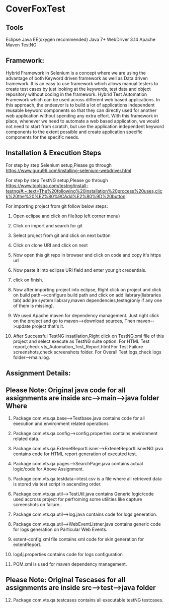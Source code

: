 # CoverFoxTest

Tools
--
Eclipse Java EE(oxygen recommended)
Java 7+
WebDriver 3.14
Apache Maven
TestNG

Framework:
---
Hybrid Framework in Selenium is a concept where we are using the advantage of both Keyword driven framework 
as well as Data driven framework. It is an easy to use framework which allows manual testers to create test cases by
just looking at the keywords, test data and object repository without coding in the framework.
Hybrid Test Automation Framework which can be used across different web based applications.
In this approach, the endeavor is to build a lot of applications independent reusable keyword components so that they can directly used for
another web application without spending any extra effort. With this framework in place, whenever we need to automate a web based application,
we would not need to start from scratch, but use the application independent keyword components to the extent possible and create application
specific components for the specific needs.


Installation & Execution Steps
---
For step by step Selenium setup,Please go through
https://www.guru99.com/installing-selenium-webdriver.html

For step by step TestNG setup,Please go through
https://www.toolsqa.com/testng/install-testng/#:~:text=The%20following%20installation%20process%20uses,click%20the%20%E2%80%9CAdd%E2%80%9D%20button.

For importing project from git follow below steps:
1. Open eclipse and click on file(top left corner menu)
2. Click on import and search for git
3. Select project from git and click on next button
4. Click on clone URI and click on next
5. Now open this git repo in browser and click on code and copy it's https url
6. Now paste it into eclipse URI field and enter your git credentials.
7. click on finish.

8. Now after importing project into eclipse, Right click on project and click on build path-->configure build path
and click on add liabrary(liabraries tab) add jre system liabrary,maven dependencies,testng(only if any one of them is missing).

9. We used Apache maven for dependency management.
Just right click on the project and
go to maven-->download sources,
Then maven-->update project that's it.
 
10. After Successful TestNG insatllation,Right click on TestNG.xml file of this project and select execute as TestNG suite option.
For HTML Test report,check  vts_Automation_Test_Report.html
For Test Failure screenshots,check  screenshots folder.
For Overall Test logs,check logs folder-->main.log.


Assignment Details:
---
Please Note: Original java code for all assignments are inside src-->main-->java folder
Where
-
1. Package com.vts.qa.base-->Testbase.java contains code for all execution and environment related operations

2. Package com.vts.qa.config-->config.properties contains environment related  data.

3. Package com.vts.qa.ExtenetReportLisner-->ExtenetReportLisnerNG.java contains code for HTML report generation of executed test.

4. Package com.vts.qa.pages-->SearchPage.java contains actual logic/code for Above Assignment.

5. Package com.vts.qa.testdata-->test.csv is a file where all retrieved data is stored via test script in ascending order.

6. Package com.vts.qa.util-->TestUtil.java contains Generic logic/code used accross project for perfroming some utilities like capture screenshots on failure..

7. Package com.vts.qa.util-->log.java contains code for logs generation.

8. Package com.vts.qa.util-->WebEventListner.java contains generic code for logs generation on Particular Web Events.

9. extent-config.xml file contains xml code for skin generation for extentReport.

 10. log4j.properties contains code for logs configuration

 11. POM.xml is used for maven dependency management.


Please Note: Original Tescases for all assignments are inside src-->test-->java folder
-

 12. Package com.vts.qa.testcases contains all executable testNG testcases.




